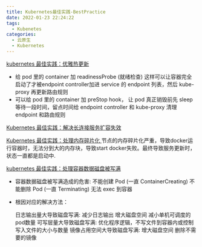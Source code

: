 ```yaml
---
title: Kubernetes最佳实践-BestPractice
date: 2022-01-23 22:24:22
tags:
  - Kubenetes
categories: 
  - 云原生
  - Kubernetes
---
```


<p></p>
<!-- more -->



[kubernetes 最佳实践：优雅热更新](https://tencentcloudcontainerteam.github.io/2019/05/08/kubernetes-best-practice-grace-update/)
+ 给 pod 里的 container 加 readinessProbe (就绪检查)
  这样可以让容器完全启动了才被endpoint controller加进 service 的 endpoint 列表，然后 kube-proxy 再更新路由规则
+ 可以给 pod 里的 container 加 preStop hook，
  让 pod 真正销毁前先 sleep 等待一段时间，留点时间给 endpoint controller 和 kube-proxy 清理 endpoint 和路由规则


[Kubernetes 最佳实践：解决长连接服务扩容失效](https://tencentcloudcontainerteam.github.io/2019/06/06/scale-keepalive-service/)

[Kubernetes 最佳实践：处理内存碎片化 ](https://tencentcloudcontainerteam.github.io/2019/06/06/handle-memory-fragmentation/)
节点的内存碎片化严重，导致docker运行容器时，无法分到大的内存块，导致start docker失败。最终导致服务更新时，状态一直都是启动中.


[kubernetes 最佳实践：处理容器数据磁盘被写满](https://tencentcloudcontainerteam.github.io/2019/06/08/kubernetes-best-practice-handle-disk-full/)
+ 容器数据磁盘被写满造成的危害:
    不能创建 Pod (一直 ContainerCreating)
    不能删除 Pod (一直 Terminating)
    无法 exec 到容器
+ 根因对应的解决方法：

    日志输出量大导致磁盘写满:
        减少日志输出
        增大磁盘空间
        减小单机可调度的pod数量
    可写层量大导致磁盘写满: 优化程序逻辑，不写文件到容器内或控制写入文件的大小与数量
    镜像占用空间大导致磁盘写满:
        增大磁盘空间
        删除不需要的镜像

